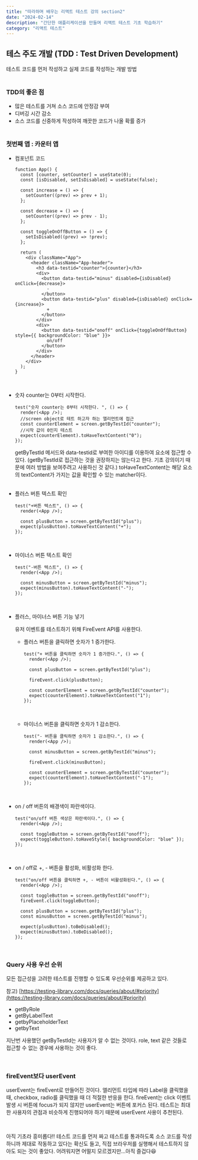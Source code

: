 ```yaml
---
title: "따라하며 배우는 리액트 테스트 강의 section2"
date: "2024-02-14"
description: "간단한 애플리케이션을 만들며 리액트 테스트 기초 학습하기"
category: "리액트 테스트"
---
```


## 테스 주도 개발 (TDD : Test Driven Development)

테스트 코드를 먼저 작성하고 실제 코드를 작성하는 개발 방법  
&nbsp;

### TDD의 좋은 점

- 많은 테스트를 거쳐 소스 코드에 안정감 부여
- 디버깅 시간 감소
- 소스 코드를 신중하게 작성하여 깨끗한 코드가 나올 확률 증가  
  &nbsp;

### 첫번째 앱 : 카운터 앱

- 컴포넌트 코드

  ```tsx
  function App() {
    const [counter, setCounter] = useState(0);
    const [isDisabled, setIsDisabled] = useState(false);

    const increase = () => {
      setCounter((prev) => prev + 1);
    };

    const decrease = () => {
      setCounter((prev) => prev - 1);
    };

    const toggleOnOffButton = () => {
      setIsDisabled((prev) => !prev);
    };

    return (
      <div className="App">
        <header className="App-header">
          <h3 data-testid="counter">{counter}</h3>
          <div>
            <button data-testid="minus" disabled={isDisabled} onClick={decrease}>
              -
            </button>
            <button data-testid="plus" disabled={isDisabled} onClick={increase}>
              +
            </button>
          </div>
          <div>
            <button data-testid="onoff" onClick={toggleOnOffButton} style={{ backgroundColor: "blue" }}>
              on/off
            </button>
          </div>
        </header>
      </div>
    );
  }
  ```

  &nbsp;

- 숫자 counter는 0부터 시작한다.

  ```tsx
  test("숫자 counter는 0부터 시작한다. ", () => {
    render(<App />);
    //screen object로 테트 하고자 하는 엘리먼트에 접근
    const counterElement = screen.getByTestId("counter");
    //시작 값이 0인지 테스트
    expect(counterElement).toHaveTextContent("0");
  });
  ```

  getByTestId 메서드와 data-testid로 부여한 아이디를 이용하여 요소에 접근할 수 있다. (getByTestId로 접근하는 것을 권장하지는 않는다고 한다. 기초 강의이기 때문에 여러 방법을 보여주려고 사용하신 것 같다.) toHaveTextContent는 해당 요소의 textContent가 가지는 값을 확인할 수 있는 matcher이다.  
  &nbsp;

- 플러스 버튼 텍스트 확인

  ```tsx
  test("+버튼 텍스트", () => {
    render(<App />);

    const plusButton = screen.getByTestId("plus");
    expect(plusButton).toHaveTextContent("+");
  });
  ```

  &nbsp;

- 마이너스 버튼 텍스트 확인

  ```tsx
  test("-버튼 텍스트", () => {
    render(<App />);

    const minusButton = screen.getByTestId("minus");
    expect(minusButton).toHaveTextContent("-");
  });
  ```

&nbsp;

- 플러스, 마이너스 버튼 기능 넣기

  유저 이벤트를 테스트하기 위해 FireEvent API를 사용한다.

  - 플러스 버튼을 클릭하면 숫자가 1 증가한다.

    ```tsx
    test("+ 버튼을 클릭하면 숫자가 1 증가한다.", () => {
      render(<App />);

      const plusButton = screen.getByTestId("plus");

      fireEvent.click(plusButton);

      const counterElement = screen.getByTestId("counter");
      expect(counterElement).toHaveTextContent("1");
    });
    ```

    &nbsp;

  - 마이너스 버튼을 클릭하면 숫자가 1 감소한다.

    ```tsx
    test("- 버튼을 클릭하면 숫자가 1 감소한다.", () => {
      render(<App />);

      const minusButton = screen.getByTestId("minus");

      fireEvent.click(minusButton);

      const counterElement = screen.getByTestId("counter");
      expect(counterElement).toHaveTextContent("-1");
    });
    ```

    &nbsp;

- on / off 버튼의 배경색이 파란색이다.

  ```tsx
  test("on/off 버튼 색상은 파란색이다.", () => {
    render(<App />);

    const toggleButton = screen.getByTestId("onoff");
    expect(toggleButton).toHaveStyle({ backgroundColor: "blue" });
  });
  ```

  &nbsp;

- on / off로 +, - 버튼을 활성화, 비활성화 한다.

  ```tsx
  test("on/off 버튼을 클릭하면 +, - 버튼이 비활성화된다.", () => {
    render(<App />);

    const toggleButton = screen.getByTestId("onoff");
    fireEvent.click(toggleButton);

    const plusButton = screen.getByTestId("plus");
    const minusButton = screen.getByTestId("minus");

    expect(plusButton).toBeDisabled();
    expect(minusButton).toBeDisabled();
  });
  ```

&nbsp;

### Query 사용 우선 순위

모든 접근성을 고려한 테스트를 진행할 수 있도록 우선순위를 제공하고 있다.

참고) [https://testing-library.com/docs/queries/about/#priority](https://testing-library.com/docs/queries/about/#priority)

- getByRole
- getByLabelText
- getbyPlaceholderText
- getbyText

지난번 사용했던 getByTestId는 사용자가 알 수 없는 것이다. role, text 같은 것들로 접근할 수 없는 경우에 사용하는 것이 좋다.

&nbsp;

### fireEvent보다 userEvent

userEvent는 fireEvent로 만들어진 것이다. 엘리먼트 타입에 따라 Label을 클릭했을 때, checkbox, radio를 클릭했을 때 더 적절한 반응을 한다. fireEvent는 click 이벤트 발생 시 버튼에 focus가 되지 않지만 userEvent는 버튼에 포커스 된다. 테스트는 최대한 사용자의 관점과 비슷하게 진행되어야 하기 때문에 userEvent 사용이 추천된다.

&nbsp;

아직 기초라 흥미롭다!! 테스트 코드를 먼저 짜고 테스트를 통과하도록 소스 코드를 작성하니까 제대로 작동하고 있다는 확신도 들고, 직접 브라우저를 실행해서 테스트하지 않아도 되는 것이 좋았다. 어려워지면 어떨지 모르겠지만…아직 즐겁다😆
